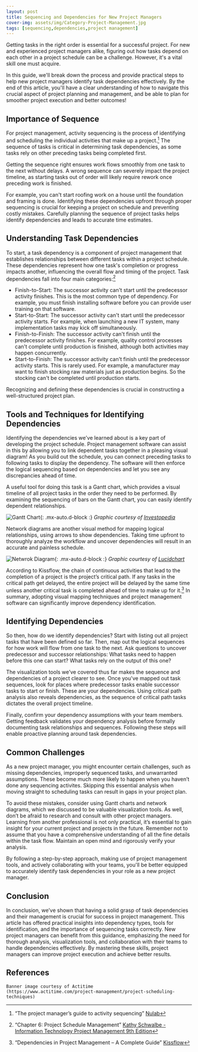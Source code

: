 ```yaml
---
layout: post
title: Sequencing and Dependencies for New Project Managers
cover-img: assets/img/Category-Project-Management.jpg
tags: [sequencing,dependencies,project management]
---
```


Getting tasks in the right order is essential for a successful project. For new and experienced project managers alike, figuring out how tasks depend on each other in a project schedule can be a challenge. However, it's a vital skill one must acquire.

In this guide, we'll break down the process and provide practical steps to help new project managers identify task dependencies effectively. By the end of this article, you'll have a clear understanding of how to navigate this crucial aspect of project planning and management, and be able to plan for smoother project execution and better outcomes!

## Importance of Sequence
For project management, activity sequencing is the process of identifying and scheduling the individual activities that make up a project.[^3] The sequence of tasks is critical in determining task dependencies, as some tasks rely on other preceding tasks being completed first.

Getting the sequence right ensures work flows smoothly from one task to the next without delays. A wrong sequence can severely impact the project timeline, as starting tasks out of order will likely require rework once preceding work is finished.

For example, you can't start roofing work on a house until the foundation and framing is done. Identifying these dependencies upfront through proper sequencing is crucial for keeping a project on schedule and preventing costly mistakes. Carefully planning the sequence of project tasks helps identify dependencies and leads to accurate time estimates.

## Understanding Task Dependencies
To start, a task dependency is a component of project management that establishes relationships between different tasks within a project schedule. These dependencies represent how one task's completion or progress impacts another, influencing the overall flow and timing of the project. Task dependencies fall into four main categories:[^1]

* Finish-to-Start: The successor activity can't start until the predecessor activity finishes. This is the most common type of dependency. For example, you must finish installing software before you can provide user training on that software.
* Start-to-Start: The successor activity can't start until the predecessor activity starts. For example, when launching a new IT system, many implementation tasks may kick off simultaneously.
* Finish-to-Finish: The successor activity can't finish until the predecessor activity finishes. For example, quality control processes can't complete until production is finished, although both activities may happen concurrently.
* Start-to-Finish: The successor activity can't finish until the predecessor activity starts. This is rarely used. For example, a manufacturer may want to finish stocking raw materials just as production begins. So the stocking can't be completed until production starts.

Recognizing and defining these dependencies is crucial in constructing a well-structured project plan.

## Tools and Techniques for Identifying Dependencies
Identifying the dependencies we’ve learned about is a key part of developing the project schedule. Project management software can assist in this by allowing you to link dependent tasks together in a pleasing visual diagram! As you build out the schedule, you can connect preceding tasks to following tasks to display the dependency. The software will then enforce the logical sequencing based on dependencies and let you see any discrepancies ahead of time.

A useful tool for doing this task is a Gantt chart, which provides a visual timeline of all project tasks in the order they need to be performed. By examining the sequencing of bars on the Gantt chart, you can easily identify dependent relationships.

![Gantt Chart](/agile-blog/assets/img/gantt_chart.png){: .mx-auto.d-block :}
*Graphic courtesy of [Investopedia](https://www.investopedia.com/terms/g/gantt-chart.asp)*

Network diagrams are another visual method for mapping logical relationships, using arrows to show dependencies. Taking time upfront to thoroughly analyze the workflow and uncover dependencies will result in an accurate and painless schedule.

![Netwrok Diagram](/agile-blog/assets/img/ProjectNetworkDiagram.png){: .mx-auto.d-block :}
*Graphic courtesy of [Lucidchart](https://www.lucidchart.com/blog/what-your-boss-would-like-to-know-about-project-network-diagrams)*

According to Kissflow, the chain of continuous activities that lead to the completion of a project is the project’s critical path. If any tasks in the critical path get delayed, the entire project will be delayed by the same time unless another critical task is completed ahead of time to make up for it.[^2] In summary, adopting visual mapping techniques and project management software can significantly improve dependency identification.

## Identifying Dependencies
So then, how do we identify dependencies? Start with listing out all project tasks that have been defined so far. Then, map out the logical sequences for how work will flow from one task to the next. Ask questions to uncover predecessor and successor relationships: What tasks need to happen before this one can start? What tasks rely on the output of this one?

The visualization tools we’ve covered thus far makes the sequence and dependencies of a project clearer to see. Once you've mapped out task sequences, look for places where predecessor tasks enable successor tasks to start or finish. These are your dependencies. Using critical path analysis also reveals dependencies, as the sequence of critical path tasks dictates the overall project timeline.

Finally, confirm your dependency assumptions with your team members. Getting feedback validates your dependency analysis before formally documenting task relationships and sequences. Following these steps will enable proactive planning around task dependencies.

## Common Challenges
As a new project manager, you might encounter certain challenges, such as missing dependencies, improperly sequenced tasks, and unwarranted assumptions. These become much more likely to happen when you haven’t done any sequencing activites. Skipping this essential analysis when moving straight to scheduling tasks can result in gaps in your project plan.

To avoid these mistakes, consider using Gantt charts and network diagrams, which we discussed to be valuable visualization tools. As well, don’t be afraid to research and consult with other project managers. Learning from another professional is not only practical, it’s essential to gain insight for your current project and projects in the future. Remember not to assume that you have a comprehensive understanding of all the fine details within the task flow. Maintain an open mind and rigorously verify your analysis.

By following a step-by-step approach, making use of project management tools, and actively collaborating with your teams, you'll be better equipped to accurately identify task dependencies in your role as a new project manager.

## Conclusion
In conclusion, we’ve shown that having a solid grasp of task dependencies and their management is crucial for success in project management. This article has offered practical insights into dependency types, tools for identification, and the importance of sequencing tasks correctly. New project managers can benefit from this guidance, emphasizing the need for thorough analysis, visualization tools, and collaboration with their teams to handle dependencies effectively. By mastering these skills, project managers can improve project execution and achieve better results.

## References
[^1]: “Chapter 6: Project Schedule Management” [Kathy Schwalbe - Information Technology Project Management 9th Edition](https://www.cengage.com/c/information-technology-project-management-9e-schwalbe/9781337101356/)

[^2]: “Dependencies in Project Management – A Complete Guide” [Kissflow](https://kissflow.com/project/dependencies-in-project-management/)

[^3]: “The project manager’s guide to activity sequencing” [Nulab](https://nulab.com/learn/project-management/the-project-managers-guide-to-activity-sequencing/)

~~~
Banner image courtesy of Actitime
(https://www.actitime.com/project-management/project-scheduling-techniques)
~~~